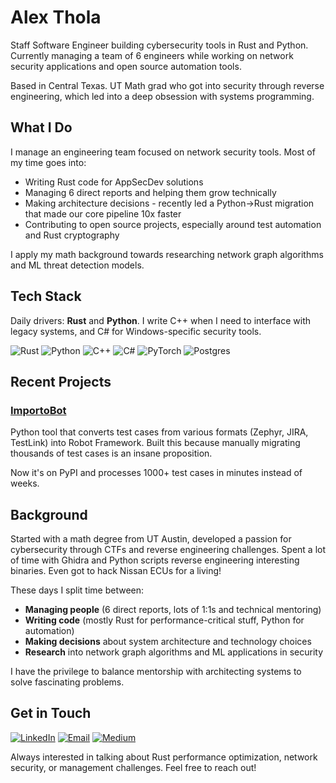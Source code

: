 # Alex Thola

Staff Software Engineer building cybersecurity tools in Rust and Python. Currently managing a team of 6 engineers while working on network security applications and open source automation tools.

Based in Central Texas. UT Math grad who got into security through reverse engineering, which led into a deep obsession with systems programming.

## What I Do

I manage an engineering team focused on network security tools. Most of my time goes into:

- Writing Rust code for AppSecDev solutions
- Managing 6 direct reports and helping them grow technically
- Making architecture decisions - recently led a Python→Rust migration that made our core pipeline 10x faster
- Contributing to open source projects, especially around test automation and Rust cryptography

I apply my math background towards researching network graph algorithms and ML threat detection models.

## Tech Stack

Daily drivers: **Rust** and **Python**. I write C++ when I need to interface with legacy systems, and C# for Windows-specific security tools.

![Rust](https://img.shields.io/badge/rust-%23000000.svg?style=for-the-badge&logo=rust&logoColor=white)
![Python](https://img.shields.io/badge/python-3670A0?style=for-the-badge&logo=python&logoColor=ffdd54)
![C++](https://img.shields.io/badge/c++-%2300599C.svg?style=for-the-badge&logo=c%2B%2B&logoColor=white)
![C#](https://img.shields.io/badge/c%23-%23239120.svg?style=for-the-badge&logo=csharp&logoColor=white)
![PyTorch](https://img.shields.io/badge/PyTorch-%23EE4C2C.svg?style=for-the-badge&logo=PyTorch&logoColor=white)
![Postgres](https://img.shields.io/badge/postgres-%23316192.svg?style=for-the-badge&logo=postgresql&logoColor=white)

## Recent Projects

### [ImportoBot](https://github.com/athola/importobot)
Python tool that converts test cases from various formats (Zephyr, JIRA, TestLink) into Robot Framework. Built this because manually migrating thousands of test cases is an insane proposition.

Now it's on PyPI and processes 1000+ test cases in minutes instead of weeks.

## Background

Started with a math degree from UT Austin, developed a passion for cybersecurity through CTFs and reverse engineering challenges. Spent a lot of time with Ghidra and Python scripts reverse engineering interesting binaries. Even got to hack Nissan ECUs for a living!

These days I split time between:
- **Managing people** (6 direct reports, lots of 1:1s and technical mentoring)
- **Writing code** (mostly Rust for performance-critical stuff, Python for automation)
- **Making decisions** about system architecture and technology choices
- **Research** into network graph algorithms and ML applications in security

I have the privilege to balance mentorship with architecting systems to solve fascinating problems.

## Get in Touch

[![LinkedIn](https://img.shields.io/badge/linkedin-%230077B5.svg?style=for-the-badge&logo=linkedin&logoColor=white)](https://www.linkedin.com/in/alexthola/)
[![Email](https://img.shields.io/badge/Email-D14836?style=for-the-badge&logo=gmail&logoColor=white)](mailto:alexthola@gmail.com)
[![Medium](https://img.shields.io/badge/Medium-12100E?style=for-the-badge&logo=medium&logoColor=white)](https://medium.com/@alexthola)

Always interested in talking about Rust performance optimization, network security, or management challenges. Feel free to reach out!
